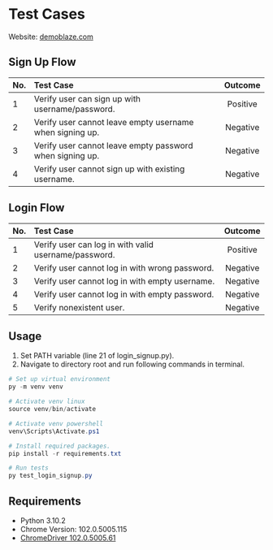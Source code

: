 # Test Cases

Website: [demoblaze.com](https://www.demoblaze.com)

## Sign Up Flow

| No. | Test Case                                                | Outcome  |
| :-- | :------------------------------------------------------- | :------: |
| 1   | Verify user can sign up with username/password.          | Positive |
| 2   | Verify user cannot leave empty username when signing up. | Negative |
| 3   | Verify user cannot leave empty password when signing up. | Negative |
| 4   | Verify user cannot sign up with existing username.       | Negative |

## Login Flow

| No. | Test Case                                            | Outcome  |
| :-- | :--------------------------------------------------- | :------: |
| 1   | Verify user can log in with valid username/password. | Positive |
| 2   | Verify user cannot log in with wrong password.       | Negative |
| 3   | Verify user cannot log in with empty username.       | Negative |
| 4   | Verify user cannot log in with empty password.       | Negative |
| 5   | Verify nonexistent user.                             | Negative |

## Usage

1. Set PATH variable (line 21 of login_signup.py).
2. Navigate to directory root and run following commands in terminal.

```powershell
# Set up virtual environment
py -m venv venv

# Activate venv linux
source venv/bin/activate

# Activate venv powershell
venv\Scripts\Activate.ps1

# Install required packages.
pip install -r requirements.txt

# Run tests
py test_login_signup.py

```

## Requirements

- Python 3.10.2
- Chrome Version: 102.0.5005.115
- [ChromeDriver 102.0.5005.61](https://chromedriver.chromium.org/downloads)
